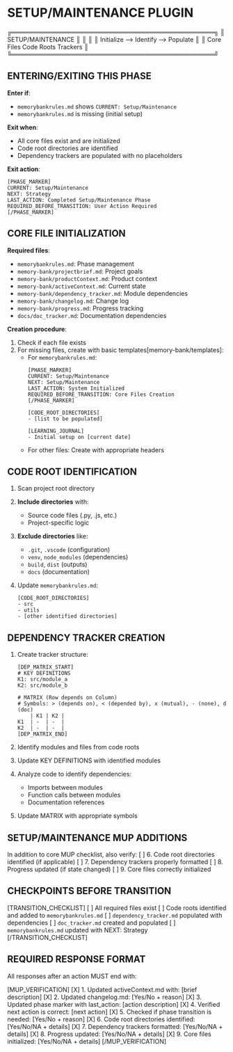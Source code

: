 # SETUP/MAINTENANCE PLUGIN

╔═══════════════════════════════════════════════╗
║              SETUP/MAINTENANCE                ║
║                                               ║
║  Initialize  -->  Identify  -->  Populate     ║
║  Core Files      Code Roots    Trackers       ║
╚═══════════════════════════════════════════════╝

## ENTERING/EXITING THIS PHASE

**Enter if**:
- `memorybankrules.md` shows `CURRENT: Setup/Maintenance`
- `memorybankrules.md` is missing (initial setup)

**Exit when**:
- All core files exist and are initialized
- Code root directories are identified
- Dependency trackers are populated with no placeholders

**Exit action**:
```
[PHASE_MARKER]
CURRENT: Setup/Maintenance
NEXT: Strategy
LAST_ACTION: Completed Setup/Maintenance Phase
REQUIRED_BEFORE_TRANSITION: User Action Required
[/PHASE_MARKER]
```

## CORE FILE INITIALIZATION

**Required files**:
- `memorybankrules.md`: Phase management
- `memory-bank/projectbrief.md`: Project goals
- `memory-bank/productContext.md`: Product context
- `memory-bank/activeContext.md`: Current state
- `memory-bank/dependency_tracker.md`: Module dependencies
- `memory-bank/changelog.md`: Change log
- `memory-bank/progress.md`: Progress tracking
- `docs/doc_tracker.md`: Documentation dependencies

**Creation procedure**:
1. Check if each file exists
2. For missing files, create with basic templates[memory-bank/templates]:
   - For `memorybankrules.md`:
     ```
     [PHASE_MARKER]
     CURRENT: Setup/Maintenance
     NEXT: Setup/Maintenance
     LAST_ACTION: System Initialized
     REQUIRED_BEFORE_TRANSITION: Core Files Creation
     [/PHASE_MARKER]
     
     [CODE_ROOT_DIRECTORIES]
     - [list to be populated]
     
     [LEARNING_JOURNAL]
     - Initial setup on [current date]
     ```
   - For other files: Create with appropriate headers

## CODE ROOT IDENTIFICATION

1. Scan project root directory
2. **Include directories** with:
   - Source code files (.py, .js, etc.)
   - Project-specific logic
   
3. **Exclude directories** like:
   - `.git`, `.vscode` (configuration)
   - `venv`, `node_modules` (dependencies)
   - `build`, `dist` (outputs)
   - `docs` (documentation)

4. Update `memorybankrules.md`:
   ```
   [CODE_ROOT_DIRECTORIES]
   - src
   - utils
   - [other identified directories]
   ```

## DEPENDENCY TRACKER CREATION

1. Create tracker structure:
   ```
   [DEP_MATRIX_START]
   # KEY DEFINITIONS
   K1: src/module_a
   K2: src/module_b
   
   # MATRIX (Row depends on Column)
   # Symbols: > (depends on), < (depended by), x (mutual), - (none), d (doc)
       | K1 | K2 |
   K1  | -  | -  |
   K2  | -  | -  |
   [DEP_MATRIX_END]
   ```

2. Identify modules and files from code roots
3. Update KEY DEFINITIONS with identified modules
4. Analyze code to identify dependencies:
   - Imports between modules
   - Function calls between modules
   - Documentation references
5. Update MATRIX with appropriate symbols

## SETUP/MAINTENANCE MUP ADDITIONS

In addition to core MUP checklist, also verify:
[ ] 6. Code root directories identified (if applicable)
[ ] 7. Dependency trackers properly formatted
[ ] 8. Progress updated (if state changed)
[ ] 9. Core files correctly initialized

## CHECKPOINTS BEFORE TRANSITION

[TRANSITION_CHECKLIST]
[ ] All required files exist
[ ] Code roots identified and added to `memorybankrules.md`
[ ] `dependency_tracker.md` populated with dependencies
[ ] `doc_tracker.md` created and populated
[ ] `memorybankrules.md` updated with NEXT: Strategy
[/TRANSITION_CHECKLIST]

## REQUIRED RESPONSE FORMAT

All responses after an action MUST end with:

[MUP_VERIFICATION]
[X] 1. Updated activeContext.md with: [brief description]
[X] 2. Updated changelog.md: [Yes/No + reason]
[X] 3. Updated phase marker with last_action: [action description]
[X] 4. Verified next action is correct: [next action]
[X] 5. Checked if phase transition is needed: [Yes/No + reason]
[X] 6. Code root directories identified: [Yes/No/NA + details]
[X] 7. Dependency trackers formatted: [Yes/No/NA + details]
[X] 8. Progress updated: [Yes/No/NA + details]
[X] 9. Core files initialized: [Yes/No/NA + details]
[/MUP_VERIFICATION]